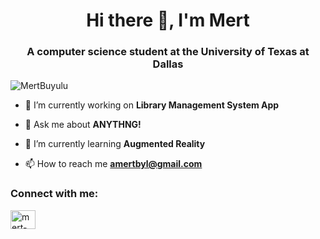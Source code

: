 <h1 align="center">Hi there 👋, I'm Mert</h1>
<h3 align="center">A computer science student at the University of Texas at Dallas</h3>

<p align="left"> <img src="https://komarev.com/ghpvc/?username=MertBuyulu&label=Profile%20views&color=0e75b6&style=flat" alt="MertBuyulu" /> </p>

- 🔭 I’m currently working on **Library Management System App**

- 💬 Ask me about **ANYTHNG!**

- 🌱 I’m currently learning **Augmented Reality**

- 📫 How to reach me **amertbyl@gmail.com**

<h3 align="left">Connect with me:</h3>
<p align="left">
<a href="https://www.linkedin.com/in/mert-buyulu" target="blank"><img align="center" src="[https://raw.githubusercontent.com/MertBuyulu/github-profile-readme-generator/master/src/images/icons/Social/linked-in-alt.svg](https://encrypted-tbn0.gstatic.com/images?q=tbn:ANd9GcRokEYt0yyh6uNDKL8uksVLlhZ35laKNQgZ9g&usqp=CAU)" alt="mert-buyulu" height="30" width="40" /></a>
</p>

